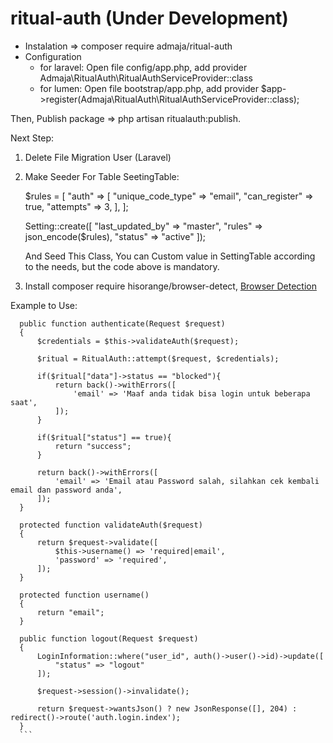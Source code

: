 # ritual-auth (Under Development)

- Instalation => composer require admaja/ritual-auth
- Configuration
    - for laravel:
       Open file config/app.php, add provider Admaja\RitualAuth\RitualAuthServiceProvider::class
    - for lumen: 
       Open file bootstrap/app.php, add provider $app->register(Admaja\RitualAuth\RitualAuthServiceProvider::class);
 
 Then, Publish package => php artisan ritualauth:publish.
 
 Next Step:
 1. Delete File Migration User (Laravel)
 2. Make Seeder For Table SeetingTable:
 
    $rules = [
        "auth" => [
            "unique_code_type" => "email",
            "can_register" => true,
            "attempts" => 3,
        ],
    ];

    Setting::create([
        "last_updated_by" => "master",
        "rules" => json_encode($rules),
        "status" => "active" 
    ]);
    
    And Seed This Class, You can Custom value in SettingTable according to the needs, but the code above is mandatory.
  3. Install composer require hisorange/browser-detect, [Browser Detection](https://github.com/hisorange/browser-detect)
  
  Example to Use:
  
  ```
    public function authenticate(Request $request)
    {
        $credentials = $this->validateAuth($request);

        $ritual = RitualAuth::attempt($request, $credentials);

        if($ritual["data"]->status == "blocked"){
            return back()->withErrors([
                'email' => 'Maaf anda tidak bisa login untuk beberapa saat',
            ]);
        }

        if($ritual["status"] == true){
            return "success";
        }
        
        return back()->withErrors([
            'email' => 'Email atau Password salah, silahkan cek kembali email dan password anda',
        ]);
    }

    protected function validateAuth($request)
    {
        return $request->validate([
            $this->username() => 'required|email',
            'password' => 'required',
        ]);
    }
    
    protected function username()
    {
        return "email";
    }

    public function logout(Request $request)
    {
        LoginInformation::where("user_id", auth()->user()->id)->update([
            "status" => "logout"
        ]);

        $request->session()->invalidate();

        return $request->wantsJson() ? new JsonResponse([], 204) : redirect()->route('auth.login.index');
    }
    ```
